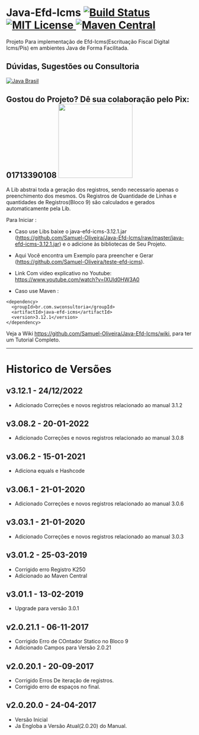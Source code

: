 # Java-Efd-Icms [![Build Status](https://travis-ci.org/Samuel-Oliveira/Java-Efd-Icms.svg?branch=master)](https://travis-ci.org/Samuel-Oliveira/Java-Efd-Icms) [![MIT License](https://img.shields.io/github/license/Samuel-Oliveira/Java-Efd-Icms.svg) ](https://github.com/Samuel-Oliveira/Java-Efd-Icms/blob/master/LICENSE) [![Maven Central](https://img.shields.io/maven-central/v/br.com.swconsultoria/java-efd-icms.svg?label=Maven%20Central)](https://search.maven.org/artifact/br.com.swconsultoria/java-efd-icms/3.12.1/jar)
Projeto Para implementação de Efd-Icms(Escrituação Fiscal Digital Icms/Pis) em ambientes Java de Forma Facilitada.

## Dúvidas, Sugestões ou Consultoria

[![Java Brasil](https://discordapp.com/api/guilds/519583346066587676/widget.png?style=banner2)](https://discord.gg/ZXpqnaV)

## Gostou do Projeto? Dê sua colaboração pelo Pix: 01713390108 <img src="https://swconsultoria.com.br/pix.png" width="200">

A Lib abstrai toda a geração dos registros, sendo necessario apenas o preenchimento dos mesmos.
Os Registros de Quantidade de Linhas e quantidades de Registros(Bloco 9) são calculados e gerados automaticamente pela Lib.


Para Iniciar : 
- Caso use Libs baixe o
  java-efd-icms-3.12.1.jar (https://github.com/Samuel-Oliveira/Java-Efd-Icms/raw/master/java-efd-icms-3.12.1.jar) e o
  adicione às bibliotecas de Seu Projeto.

- Aqui Você encontra um Exemplo para preencher e Gerar (https://github.com/Samuel-Oliveira/teste-efd-icms).
- Link Com video explicativo no Youtube: https://www.youtube.com/watch?v=IXUld0HW3A0

- Caso use Maven :
```
<dependency>
  <groupId>br.com.swconsultoria</groupId>
  <artifactId>java-efd-icms</artifactId>
  <version>3.12.1</version>
</dependency>
```

Veja a Wiki https://github.com/Samuel-Oliveira/Java-Efd-Icms/wiki, para ter um Tutorial Completo.
________________________________________________________________________________________________

# Historico de Versões

## v3.12.1 - 24/12/2022

- Adicionado Correções e novos registros relacionado ao manual 3.1.2

## v3.08.2 - 20-01-2022

- Adicionado Correções e novos registros relacionado ao manual 3.0.8

## v3.06.2 - 15-01-2021

- Adiciona equals e Hashcode

## v3.06.1 - 21-01-2020

- Adicionado Correções e novos registros relacionado ao manual 3.0.6

## v3.03.1 - 21-01-2020

- Adicionado Correções e novos registros relacionado ao manual 3.0.3

## v3.01.2 - 25-03-2019

- Corrigido erro Registro K250
- Adicionado ao Maven Central

## v3.01.1 - 13-02-2019
- Upgrade para versão 3.0.1

## v2.0.21.1 - 06-11-2017
- Corrigido Erro de COntador Statico no Bloco 9
- Adicionado Campos para Versão 2.0.21

## v2.0.20.1 - 20-09-2017
- Corrigido Erros De iteração de registros.
- Corrigido erro de espaços no final.

## v2.0.20.0 - 24-04-2017
- Versão Inicial
- Ja Engloba a Versão Atual(2.0.20) do Manual.
